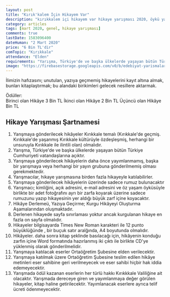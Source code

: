 ```yaml
---
layout: post
title: "Kırık'kalem İçin Hikayem Var"
description: "kırıkkalem içi hikayem var hikaye yarışması 2020, öykü yarışması  "
category: articles
tags: [mart 2020, genel, hikaye yarışması]
comments: true
lastDate: 1583096400
dateHuman: "2 Mart 2020"
price: "6 Bin TL'dir"
comTopic: "Kırıkkale"
attendance: "Elden"
requirements: "Yarışma, Türkiye'de ve başka ülkelerde yaşayan bütün Türkiye Cumhuriyeti vatandaşlarına açıktır"
image: "https://firebasestorage.googleapis.com/v0/b/edebiyat-yarismalari.appspot.com/o/k%C4%B1r%C4%B1kkalem-icin-hikayem-var.jpg?alt=media&token=31a08bd3-02e4-4914-83d5-7ec0f4839800"
---
```


İlimizin hafızasını; unutulan, yazıya geçmemiş hikayelerini kayıt altına almak, bunları kitaplaştırmak; bu alandaki birikimleri gelecek nesillere aktarmak.

Ödüller:  
Birinci olan Hikâye 3 Bin TL
İkinci olan Hikâye 2 Bin TL
Üçüncü olan Hikâye Bin TL

## Hikaye Yarışması Şartnamesi
1. Yanşmaya gönderilecek hikâyeler Kırıkkale temalı (Kırıkkale'de geçmiş. Kırıkkale'de yaşanmış Kırıkkale kültürüyle özdeşleşmiş, herhangi bir unsuruyla Kırıkkale ile ilintili olan) olmalıdır.
2. Yarışma, Türkiye'de ve başka ülkelerde yaşayan bütün Türkiye Cumhuriyeti vatandaşlarına açıktır.
3. Yarışmaya gönderilecek hikâyelerin daha önce yayımlanmamış, başka bir yarışmaya veya herhangi bir yayın grubuna gönderilmemiş olması gerekmektedir.
4. Yarışmacılar, hikaye yarışmasına birden fazla hikayeyle katılabilirler.
5. Yarışmaya gönderilecek hikâyelerin üzerinde sadece rumuz bulunacaktır
6. Yarışmacı; kimliğini, açık adresini, e-mail adresini ve öz yaşam öyküsüyle birlikte bir adet fotoğrafını ayrı bir zarfa koyarak üzerine sadece rumuzunu yazıp hikayesinin yer aldığı büyük zarf içine koyacaktır.
7. Hikâye Derlemeü, Yazıya Geçirme; Kurgu Hikâyeyi Oluşturma Aşamalarından oluşmaktadır.
8. Derlenen hikayede sayfa sınırlaması yoktur ancak kurgulanan hikaye en fazla on sayfa olmalıdır.
9. Hikayeler bilgisayarda Times New Roman karakteri ile 12 punto büyüklüğünde , bir buçuk satır aralğında, A4 boyutunda olmalıdır.
10. Hikâyeler. daha sonra kitap şeklinde basılacağı için, hikâyenin konduğu zarfın içine Word formatında hazırlanmış iki çıktı ile birlikte CD'ye yüklenmiş olarak gönderilmelidir.
11. Yanşmaya katılacak eserler Ortaöğretim Şubesine elden verilecektir.
12. Yarışmaya katılmak üzere Ortaöğretim Şubesine teslim edilen hikâye metinleri eser sahibine geri verilmeyecek ve eser sahibi hiçbir hak iddia edemeyecektir.
13. Yarışmada ödül kazanan eserlerin her türlü hakkı Kırıkkkale Valiliğine ait olacaktır. Yarışmada dereceye giren ve yayımlanmaya değer görülen hikayeler, kitap haline getirilecektir. Yayımlanacak eserlere ayrıca telif ücreti ödenmeyecektir.